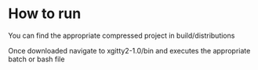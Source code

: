 # How to run
You can find the appropriate compressed project in build/distributions

Once downloaded navigate to xgitty2-1.0/bin and executes the appropriate batch or bash file